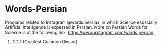 # Words-Persian 
Programs related to Instagram @words.persian, in which Science especially Artificial Intelligence is expessed in Persian. More on Persian Words for Science is at the following link:
https://www.instagram.com/words.persian

1) GCD (Greatest Common Divisor)

